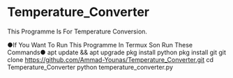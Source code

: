# Temperature_Converter
This Programme Is For Temperature Conversion.






●If You Want To Run This Programme In Termux Son Run These Commands●
              apt update && apt upgrade
              pkg install python 
              pkg install git
              git clone https://github.com/Ammad-Younas/Temperature_Converter.git
              cd Temperature_Converter
              python temperature_converter.py
